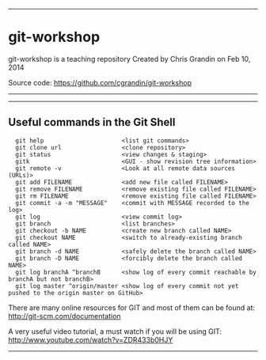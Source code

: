 ____
# git-workshop

git-workshop is a teaching repository
Created by Chris Grandin on Feb 10, 2014

Source code: https://github.com/cgrandin/git-workshop
_____________________________________________________________

---

## Useful commands in the Git Shell

      git help                      <list git commands>
      git clone url                 <clone repository>
      git status                    <view changes & staging>
      gitk                          <GUI - show revision tree information>
      git remote -v                 <Look at all remote data sources (URLs)>
      git add FILENAME              <add new file called FILENAME>
      git remove FILENAME           <remove existing file called FILENAME>
      git rm FILENAME               <remove existing file called FILENAME>
      git commit -a -m "MESSAGE"    <commit with MESSAGE recorded to the log>
      git log                       <view commit log>
      git branch                    <list branches>
      git checkout -b NAME          <create new branch called NAME>
      git checkout NAME             <switch to already-existing branch called NAME>
      git branch -d NAME            <safely delete the branch called NAME>
      git branch -D NAME            <forcibly delete the branch called NAME>
      git log branchA ^branchB      <show log of every commit reachable by branchA but not branchB>
      git log master ^origin/master <show log of every commit not yet pushed to the origin master on GitHub>

There are many online resources for GIT and
most of them can be found at: http://git-scm.com/documentation

A very useful video tutorial, a must watch if you will be using GIT: http://www.youtube.com/watch?v=ZDR433b0HJY

---

